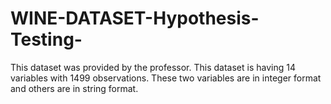 # WINE-DATASET-Hypothesis-Testing-
This dataset was provided by the professor. This dataset is having 14 variables with 1499 observations. These two variables are in integer format and others are in string format. 

